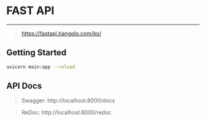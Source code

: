 # FAST API
- - -
> https://fastapi.tiangolo.com/ko/
## Getting Started
```bash
uvicorn main:app --reload
```
## API Docs
> Swagger: http://localhost:8000/docs

> ReDoc: http://localhost:8000/redoc